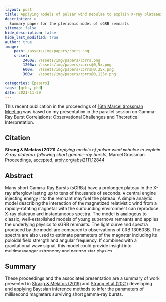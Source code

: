 ```yaml
---
layout: post
title: Applying models of pulsar wind nebulae to explain X-ray plateaux following short gamma-ray bursts
description: >
  Summary paper for the plerionic model of sGRB remnants
sitemap: false
hide_description: false
hide_last_modified: true
author: true
image: 
    path: /assets/img/papers/corrs.png
    srcset:
        2400w: /assets/img/papers/corrs.png
        1200w: /assets/img/papers/corrs@0,5x.png 
        600w:  /assets/img/papers/corrs@0,25x.png 
        300w:  /assets/img/papers/corrs@0,125x.png 

categories: [papers]
tags: [grbs, phd] 
date: 2021-11-29
---
```


This recent publication in the proceedings of [16th Marcel Grossman Meeting](http://www.icra.it/mg/mg16/) was based on my presentation in the parallel session on Gamma-Ray Burst Correlations: Observational Challenges and Theoretical Interpretation. 


## Citation


**Strang & Melatos (2021)** *Applying models of pulsar wind nebulae to explain X-ray plateaux following short gamma-ray bursts*, Marcel Grossman Proceedings, accepted, [arxiv.org/abs/2111.12844](https://arxiv.org/abs/2111.12844)

## Abstract


Many short Gamma-Ray Bursts (sGRBs) have a prolonged plateau in the X-ray afterglow lasting up to tens of thousands of seconds. A central engine injecting energy into the remnant may fuel the plateau. A simple analytic model describing the interaction of the magnetized relativistic wind from a rapidly-rotating magnetar with the surrounding environment can reproduce X-ray plateaux and instantaneous spectra. The model is analogous to classic, well-established models of young supernova remnants and applies the underlying physics to sGRB remnants. The light curve and spectra produced by the model are compared to observations of GRB 130603B. The spectra are also used to estimate parameters of the magnetar including its poloidal field strength and angular frequency. If combined with a gravitational wave signal, this model could provide insight into multimessenger astronomy and neutron star physics. 



## Summary

These proceedings and the associated presentation are a summary of work presented in [Strang & Melatos (2019)](/papers/2019-07-02-StrangMelatos19) and [Strang et al (2021)](/papers/2021-07-28-SSML) developing and applying Bayesian inference methods to infer the parameters of millisecond magnetars surviving short gamma-ray bursts.
